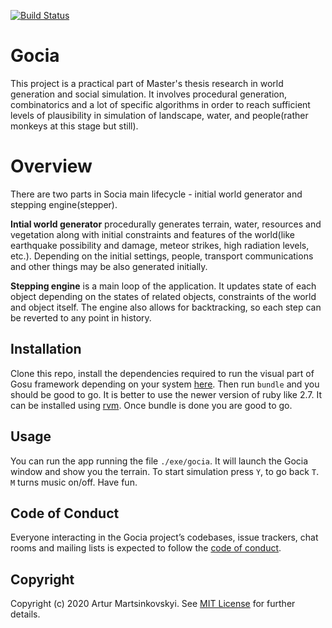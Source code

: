 [![Build Status](https://travis-ci.com/artur-martsinkovskyi/gocia.svg?branch=master)](https://travis-ci.com/artur-martsinkovskyi/gocia)

# Gocia

This project is a practical part of Master's thesis research in world generation and social simulation. It involves procedural generation, combinatorics and a lot of specific algorithms in order to reach sufficient levels of plausibility in simulation of landscape, water, and people(rather monkeys at this stage but still).

# Overview
There are two parts in Socia main lifecycle - initial world generator and stepping engine(stepper).

**Intial world generator** procedurally generates terrain, water, resources and vegetation along with initial constraints and features of the world(like earthquake possibility and damage, meteor strikes, high radiation levels, etc.). Depending on the initial settings, people, transport communications and other things may be also generated initially.

**Stepping engine** is a main loop of the application. It updates state of each object depending on the states of related objects, constraints of the world and object itself. The engine also allows for backtracking, so each step can be reverted to any point in history.

## Installation

Clone this repo, install the dependencies required to run the visual part of Gosu framework depending on your system [here](https://github.com/gosu/gosu/wiki). Then run `bundle` and you should be good to go. It is better to use the newer version of ruby like 2.7. It can be installed using [rvm](https://rvm.io/). Once bundle is done you are good to go.

## Usage

You can run the app running the file `./exe/gocia`. It will launch the Gocia window and show you the terrain. To start simulation press `Y`, to go back `T`. `M` turns music on/off. Have fun.

## Code of Conduct

Everyone interacting in the Gocia project’s codebases, issue trackers, chat rooms and mailing lists is expected to follow the [code of conduct](https://github.com/artur-martsinkovskyi/hackasm/blob/master/CODE_OF_CONDUCT.md).

## Copyright

Copyright (c) 2020 Artur Martsinkovskyi. See [MIT License](LICENSE.txt) for further details.

